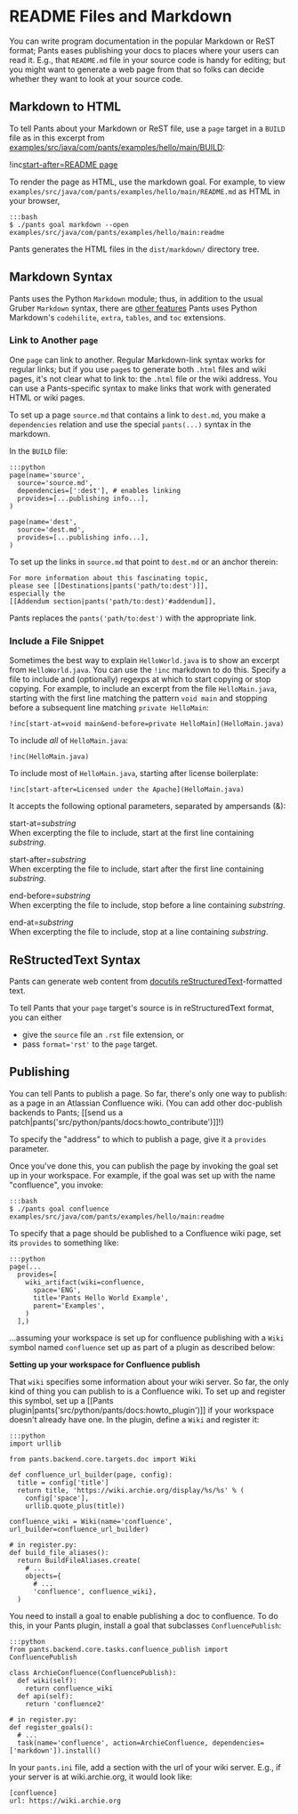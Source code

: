 README Files and Markdown
=========================

You can write program documentation in the popular Markdown or ReST format;
Pants eases publishing your docs to places where your users can read it.
E.g., that `README.md` file in your source code is handy for editing;
but you might want to generate a web page from that so folks can decide
whether they want to look at your source code.

Markdown to HTML
----------------

To tell Pants about your Markdown or ReST file, use a
<a pantsref="bdict_page">`page`</a>
target in a `BUILD` file as in this excerpt from
[examples/src/java/com/pants/examples/hello/main/BUILD](https://github.com/pantsbuild/pants/blob/master/examples/src/java/com/pants/examples/hello/main/BUILD):

!inc[start-after=README page](hello/main/BUILD)

To render the page as HTML, use the
<a pantsref="oref_goal_markdown">markdown goal</a>. For example, to view
`examples/src/java/com/pants/examples/hello/main/README.md` as HTML in
your browser,

    :::bash
    $ ./pants goal markdown --open examples/src/java/com/pants/examples/hello/main:readme

Pants generates the HTML files in the `dist/markdown/` directory tree.

Markdown Syntax
---------------

Pants uses the Python `Markdown` module; thus, in addition to the usual
Gruber `Markdown` syntax, there are [other
features](http://pythonhosted.org/Markdown/) Pants uses Python
Markdown's `codehilite`, `extra`, `tables`, and `toc` extensions.

### Link to Another `page`

One `page` can link to another. Regular Markdown-link syntax works for
regular links; but if you use `page`s to generate both `.html` files and
wiki pages, it's not clear what to link to: the `.html` file or the wiki
address. You can use a Pants-specific syntax to make links that work
with generated HTML or wiki pages.

To set up a page `source.md` that contains a link to `dest.md`, you make
a `dependencies` relation and use the special `pants(...)` syntax in the
markdown.

In the `BUILD` file:

    :::python
    page(name='source',
      source='source.md',
      dependencies=[':dest'], # enables linking
      provides=[...publishing info...],
    )

    page(name='dest',
      source='dest.md',
      provides=[...publishing info...],
    )

To set up the links in `source.md` that point to `dest.md` or an anchor
therein:

    For more information about this fascinating topic,
    please see [[Destinations|pants('path/to:dest')]],
    especially the
    [[Addendum section|pants('path/to:dest)'#addendum]],

Pants replaces the `pants('path/to:dest')` with the appropriate link.

### Include a File Snippet

Sometimes the best way to explain `HelloWorld.java` is to show an
excerpt from `HelloWorld.java`. You can use the `!inc` markdown to do
this. Specify a file to include and (optionally) regexps at which to
start copying or stop copying. For example, to include an excerpt from
the file `HelloMain.java`, starting with the first line matching the
pattern `void main` and stopping before a subsequent line matching
`private HelloMain`:

    !inc[start-at=void main&end-before=private HelloMain](HelloMain.java)

To include *all* of `HelloMain.java`:

    !inc(HelloMain.java)

To include most of `HelloMain.java`, starting after license boilerplate:

    !inc[start-after=Licensed under the Apache](HelloMain.java)

It accepts the following optional parameters, separated by ampersands
(&):

start-at=*substring*<br>
When excerpting the file to include, start at the first line containing
*substring*.

start-after=*substring*<br>
When excerpting the file to include, start after the first line
containing *substring*.

end-before=*substring*<br>
When excerpting the file to include, stop before a line containing
*substring*.

end-at=*substring*<br>
When excerpting the file to include, stop at a line containing
*substring*.

ReStructedText Syntax
---------------------

Pants can generate web content from
[docutils reStructuredText](http://docutils.sourceforge.net/rst.html)-formatted text.

To tell Pants that your `page` target's source is in reStructuredText format, you can either

* give the `source` file an `.rst` file extension, or
* pass `format='rst'` to the `page` target.

Publishing
----------

You can tell Pants to publish a page. So far, there's only one way to
publish: as a page in an Atlassian Confluence wiki. (You can add other
doc-publish backends to Pants;
[[send us a patch|pants('src/python/pants/docs:howto_contribute')]]!)

To specify the "address" to which to publish a page, give it a
`provides` parameter.

Once you've done this, you can publish the page by invoking the goal
<a pantsref="page_setup_confluence">set up in your workspace</a>. For example, if
the goal was set up with the name "confluence", you invoke:

    :::bash
    $ ./pants goal confluence examples/src/java/com/pants/examples/hello/main:readme

To specify that a page should be published to a Confluence wiki page,
set its `provides` to something like:

    :::python
    page(...
      provides=[
        wiki_artifact(wiki=confluence,
          space='ENG',
          title='Pants Hello World Example',
          parent='Examples',
        )
      ],)

...assuming your workspace is set up for confluence publishing with a `Wiki` symbol named
`confluence` set up as part of a plugin as described below:

<a pantsmark="page_setup_confluence"></a>

**Setting up your workspace for Confluence publish**

That `wiki` specifies some information about your wiki server. So far, the only kind of thing you
can publish to is a Confluence wiki. To set up and register this symbol, set up a
[[Pants plugin|pants('src/python/pants/docs:howto_plugin')]] if your workspace doesn't already
have one. In the plugin, define a `Wiki` and register it:

    :::python
    import urllib

    from pants.backend.core.targets.doc import Wiki

    def confluence_url_builder(page, config):
      title = config['title']
      return title, 'https://wiki.archie.org/display/%s/%s' % (
        config['space'],
        urllib.quote_plus(title))

    confluence_wiki = Wiki(name='confluence', url_builder=confluence_url_builder)

    # in register.py:
    def build_file_aliases():
      return BuildFileAliases.create(
        # ...
        objects={
          # ...
          'confluence', confluence_wiki},
      )

You need to install a goal to enable publishing a doc to confluence. To do this, in your Pants
plugin, install a goal that subclasses `ConfluencePublish`:

    :::python
    from pants.backend.core.tasks.confluence_publish import ConfluencePublish

    class ArchieConfluence(ConfluencePublish):
      def wiki(self):
        return confluence_wiki
      def api(self):
        return 'confluence2'

    # in register.py:
    def register_goals():
      # ...
      task(name='confluence', action=ArchieConfluence, dependencies=['markdown']).install()

In your `pants.ini` file, add a section with the url of your wiki server. E.g., if your server
is at wiki.archie.org, it would look like:

    [confluence]
    url: https://wiki.archie.org

